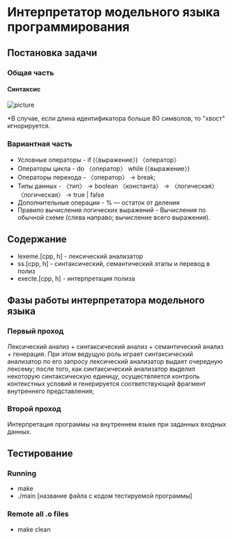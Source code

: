 # Интерпретатор модельного языка программирования

## Постановка задачи

### Общая часть

#### Синтаксис

![picture](https://bitbucket.org/oficerovws/task10_4/downloads/D0A1D0BDD0B8D0BCD0BED0BA_D18DD0BAD180D0B0D0BDD0B0_2020-04-08_D0B2_00.34.41.png)

\*В случае, если длина идентификатора больше 80 символов, то "хвост" игнорируется.


### Вариантная часть
* Условные операторы -  if (〈выражение〉) 〈оператор〉
* Операторы цикла - do 〈оператор〉 while (〈выражение〉) 
* Операторы перехода - 〈оператор〉 → break;
* Типы данных - 
〈тип〉 → boolean 
〈константа〉 → 〈логическая〉
〈логическая〉 → true | false
* Дополнительные операции - % — остаток от деления
* Правило вычисления логических выражений - Вычисления по обычной схеме (слева направо; вычисление всего выражения).



## Содержание
* lexeme.[cpp, h] - лексический анализатор
* ss.[cpp, h] - синтаксический, семантический этапы и перевод в полиз
* execte.[cpp, h] - интерпретация полиза 



## Фазы работы интерпретатора модельного языка

### Первый проход 

Лексический анализ + синтаксический анализ + семантический анализ + генерация. При этом ведущую роль играет синтаксический анализатор по его запросу лексический анализатор выдает очередную лексему; после того, как синтаксический анализатор выделил некоторую синтаксическую единицу, осуществляется контроль контекстных условий и генерируется соответствующий фрагмент внутреннего представления;

### Второй проход 

Интерпретация программы на внутреннем языке при заданных входных данных.



## Тестирование

### Running

* make
* ./main [название файла с кодом тестируемой программы]

### Remote all .o files

* make clean


